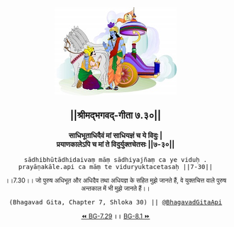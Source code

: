 <center><img src="../../asset/BG.png" alt="#API #bhagavadgitaapi #slok #nodejs #js #api #gitaapi #krishna #hinduism #vedic #ISKCON #shreemadbhagavadgita #technology"/>
<h2>||श्रीमद्‍भगवद्‍-गीता ७.३०||</h2>
<h3>साधिभूताधिदैवं मां साधियज्ञं च ये विदुः |<br/>प्रयाणकालेऽपि च मां ते विदुर्युक्तचेतसः ||७-३०||</h3>
<pre>sādhibhūtādhidaivaṃ māṃ sādhiyajñaṃ ca ye viduḥ .<br/>prayāṇakāle.api ca māṃ te viduryuktacetasaḥ ||7-30||</pre>
<p>।।7.30।। जो पुरुष अधिभूत और अधिदैव तथा अधियज्ञ के सहित मुझे जानते हैं, वे युक्तचित्त वाले पुरुष अन्तकाल में भी मुझे जानते हैं।।</p>
<pre>(Bhagavad Gita, Chapter 7, Shloka 30) || <a href="https://twitter.com/bhagavadgitaapi">@BhagavadGitaApi</a></pre><a href="../../7/29">⏪  BG-7.29</a><b>        ।।        </b><a href="../../8/1">BG-8.1  ⏩</a></center>